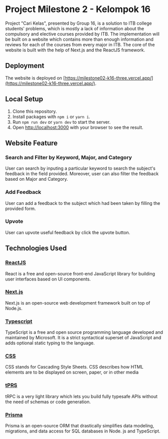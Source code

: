 # Project Milestone 2 - Kelompok 16

Project "Cari Kelas", presented by Group 16, is a solution to ITB college students' problems, which is mostly a lack of information about the compulsory and elective courses provided by ITB. The implementation will be built on a website which contains more than enough information and reviews for each of the courses from every major in ITB. The core of the website is built with the help of Next.js and the ReactJS framework.

## Deployment

The website is deployed on [https://milestone02-k16-three.vercel.app/](https://milestone02-k16-three.vercel.app/).

## Local Setup

1. Clone this repository.
2. Install packages with `npm i` or `yarn i`.
3. Run `npm run dev` or `yarn dev` to start the server.
4. Open [http://localhost:3000](http://localhost:3000) with your browser to see the result.

## Website Feature
### Search and Filter by Keyword, Major, and Category

User can search by inputing a particular keyword to search the subject's feedback in the field provided. Moreover, user can also filter the feedback based on Major and Category.

### Add Feedback

User can add a feedback to the subject which had been taken by filling the provided form.

### Upvote

User can upvote useful feedback by click the upvote button.

## Technologies Used

### [ReactJS](https://reactjs.org/)

React is a free and open-source front-end JavaScript library for building user interfaces based on UI components.

### [Next.js](https://nextjs.org/)

Next.js is an open-source web development framework built on top of Node.js.

### [Typescript](https://www.typescriptlang.org/)

TypeScript is a free and open source programming language developed and maintained by Microsoft. It is a strict syntactical superset of JavaScript and adds optional static typing to the language.

### [CSS](https://www.w3schools.com/css/)

CSS stands for Cascading Style Sheets. CSS describes how HTML elements are to be displayed on screen, paper, or in other media

### [tPRS](https://trpc.io/)

tRPC is a very light library which lets you build fully typesafe APIs without the need of schemas or code generation.

### [Prisma](https://www.prisma.io/)

Prisma is an open-source ORM that drastically simplifies data modeling, migrations, and data access for SQL databases in Node. js and TypeScript.